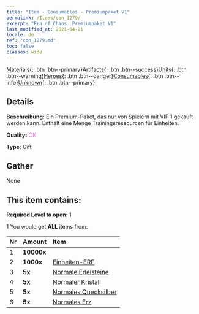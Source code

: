 ```yaml
---
title: "Item - Consumables - Premiumpaket V1"
permalink: /Items/con_1279/
excerpt: "Era of Chaos  Premiumpaket V1"
last_modified_at: 2021-04-21
locale: de
ref: "con_1279.md"
toc: false
classes: wide
---
```

 [Materials](/de/Items/){: .btn .btn--primary}[Artifacts](/de/Items/Artifacts/){: .btn .btn--success}[Units](/de/Items/Units/){: .btn .btn--warning}[Heroes](/de/Items/Heroes/){: .btn .btn--danger}[Consumables](/de/Items/Consumables/){: .btn .btn--info}[Unknown](/de/Items/Unknown/){: .btn .btn--primary}

## Details
 **Beschreibung:** Ein Premium-Paket, das nur von Spielern mit VIP 1 gekauft werden kann. Enthält eine Menge Trainingsressourcen für Einheiten.

 **Quality:** <span style="color: #DA70D6">OK</span>

 **Type:** Gift

## Gather

  None

## This item contains:

 **Required Level to open:** 1

 1 You would get **ALL** items  from:

  | Nr | Amount |     Item    |
  |:---|:-------|:------------|
  | 1 |  **10000x** | <i class="fas fa-coins"/> |  | 
  | 2 |  **1000x** | [Einheiten-ERF](/de/Items/con_902/) |  | 
  | 3 |  **5x** | [Normale Edelsteine](/de/Items/mat_10/) |  | 
  | 4 |  **5x** | [Normaler Kristall](/de/Items/mat_11/) |  | 
  | 5 |  **5x** | [Normales Quecksilber](/de/Items/mat_8/) |  | 
  | 6 |  **5x** | [Normales Erz](/de/Items/mat_6/) |  | 
